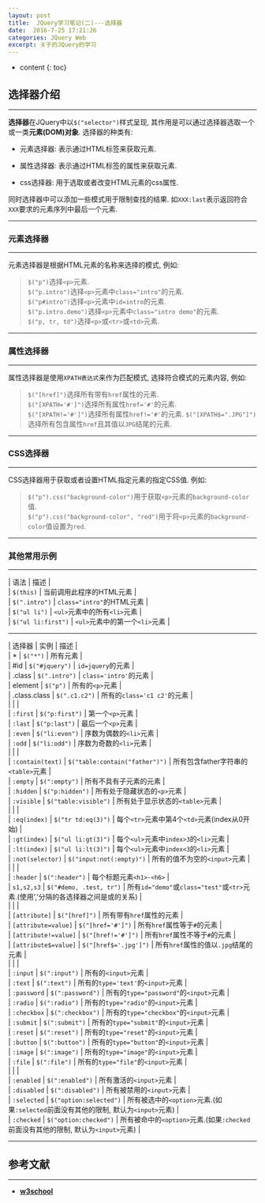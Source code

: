```yaml
---
layout: post
title:  JQuery学习笔记(二)---选择器
date:  2016-7-25 17:21:26
categories: JQuery Web
excerpt: 关于的JQuery的学习
---
```


* content
{: toc}

## 选择器介绍

---

**选择器**在JQuery中以`$("selector")`样式呈现, 其作用是可以通过选择器选取一个或一类**元素(DOM)对象**. 选择器的种类有:

* 元素选择器: 表示通过HTML标签来获取元素.

* 属性选择器: 表示通过HTML标签的属性来获取元素.

* css选择器: 用于选取或者改变HTML元素的css属性.

同时选择器中可以添加一些模式用于限制查找的结果. 如`XXX:last`表示返回符合`XXX`要求的元素序列中最后一个元素.

---

### 元素选择器   

---

元素选择器是根据HTML元素的名称来选择的模式, 例如:

> `$("p")`选择`<p>`元素.  
> `$("p.intro")`选择`<p>`元素中`class="intro"`的元素.   
> `$("p#intro")`选择`<p>`元素中`id=intro`的元素.  
> `$("p.intro.demo")`选择`<p>`元素中`class="intro demo"`的元素.  
> `$("p, tr, td")`选择`<p>`或`<tr>`或`<td>`元素.

---

### 属性选择器   

---

属性选择器是使用`XPATH表达式`来作为匹配模式, 选择符合模式的元素内容, 例如:

> `$("[href]")`选择所有带有`href`属性的元素.   
> `$("[XPATH='#']")`选择所有属性`href='#'`的元素.  
> `$("[XPATH!='#']")`选择所有属性`href!='#'`的元素.
> `$("[XPATH$=".JPG"]")`选择所有包含属性`href`且其值以`JPG`结尾的元素.  

---

### CSS选择器   

---

CSS选择器用于获取或者设置HTML指定元素的指定CSS值. 例如:

> `$("p").css("background-color")`用于获取`<p>`元素的`background-color`值.  
> `$("p").css("background-color", "red")`用于将`<p>`元素的`background-color`值设置为`red`.  

---

### 其他常用示例   

---

| 语法 | 描述 |  
| `$(this)` | 当前调用此程序的HTML元素 |   
| `$(".intro")` | `class="intro"`的HTML元素 |   
| `$("ul li")` | `<ul>`元素中的所有`<li>`元素 |   
| `$("ul li:first")` | `<ul>`元素中的第一个`<li>`元素 |   

---

| 选择器 | 实例 | 描述 |  
| * | `$("*")` | 所有元素 |   
| #id | `$("#jquery")` | `id=jquery`的元素 |   
| .class | `$(".intro")` | `class='intro'`的元素 |   
| element | `$("p")` | 所有的`<p>`元素 |   
| .class.class | `$(".c1.c2")` | 所有的`class='c1 c2'`的元素 |   
| | |   
| `:first` | `$("p:first")` | 第一个`<p>`元素 |   
| `:last` | `$("p:last")` | 最后一个`<p>`元素 |   
| `:even` | `$("li:even")` | 序数为偶数的`<li>`元素 |   
| `:odd` | `$("li:odd")` | 序数为奇数的`<li>`元素 |   
| | |   
| `:contain(text)` | `$("table:contain("father")")` |  所有包含father字符串的`<table>`元素 |   
| `:empty` | `$(":empty")` | 所有不具有子元素的元素 |   
| `:hidden` | `$("p:hidden")` | 所有处于隐藏状态的`<p>`元素 |   
| `:visible` | `$("table:visible")` | 所有处于显示状态的`<table>`元素 |   
| | |   
| `:eq(index)` | `$("tr td:eq(3)")` | 每个`<tr>`元素中第4个`<td>`元素(index从0开始) |   
| `:gt(index)` | `$("ul li:gt(3)")` | 每个`<ul>`元素中`index>3`的`<li>`元素 |   
| `:lt(index)` | `$("ul li:lt(3)")` | 每个`<ul>`元素中`index<3`的`<li>`元素 |   
| `:not(selector)` | `$("input:not(:empty)")` | 所有的值不为空的`<input>`元素 |   
| | |   
| `:header` | `$(":header")` | 每个标题元素`<h1>-<h6>` |   
| `s1,s2,s3` | `$("#demo, .test, tr")` | 所有`id="demo"`或`class="test"`或`<tr>`元素.(使用','分隔的各选择器之间是或的关系) |   
| | |   
| `[attribute]` | `$("[href]")` | 所有带有`href`属性的元素 |   
| `[attribute=value]` | `$("[href='#']")` | 所有`href`属性等于`#`的元素 |   
| `[attribute!=value]` | `$("[href!='#']")` | 所有`href`属性不等于`#`的元素 |   
| `[attribute$=value]` | `$("[href$='.jpg']")` | 所有`href`属性的值以`.jpg`结尾的元素 |   
| | |   
| `:input` | `$(":input")` | 所有的`<input>`元素 |   
| `:text` | `$(":text")` | 所有的`type='text'`的`<input>`元素 |   
| `:password` | `$(":password")` | 所有的`type="password"`的`<input>`元素 |   
| `:radio` | `$(":radio")` | 所有的`type="radio"`的`<input>`元素 |   
| `:checkbox` | `$(":checkbox")` | 所有的`type="checkbox"`的`<input>`元素 |   
| `:submit` | `$(":submit")` | 所有的`type="submit"`的`<input>`元素 |   
| `:reset` | `$(":reset")` | 所有的`type="reset"`的`<input>`元素 |   
| `:button` | `$(":button")` | 所有的`type="button"`的`<input>`元素 |   
| `:image` | `$(":image")` | 所有的`type="image"`的`<input>`元素 |   
| `:file` | `$(":file")` | 所有的`type="file"`的`<input>`元素 |   
| | |   
| `:enabled` | `$(":enabled")` | 所有激活的`<input>`元素 |   
| `:disabled` | `$(":disabled")` | 所有被禁用的`<input>`元素 |   
| `:selected` | `$("option:selected")` | 所有被选中的`<option>`元素.(如果`:selected`前面没有其他的限制, 默认为`<input>`元素) |   
| `:checked` | `$("option:checked")` | 所有被命中的`<option>`元素.(如果`:checked`前面没有其他的限制, 默认为`<input>`元素) |   

---

## 参考文献   

---

* **[w3school](http://www.w3school.com.cn/jquery/jquery_selectors.asp)**
